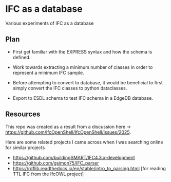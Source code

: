 # IFC as a database
Various experiments of IFC as a database

## Plan
* First get familiar with the EXPRESS syntax and how the schema is defined.

* Work towards extracting a minimum number of classes in order to represent a minimum IFC sample.
* Before attempting to convert to database, it would be beneficial to first simply convert the IFC classes to python 
  dataclasses.
* Export to ESDL schema to test IFC schema in a EdgeDB database.

## Resources

This repo was created as a result from a discussion here -> https://github.com/IfcOpenShell/IfcOpenShell/issues/2025.

Here are some related projects I came across when I was searching online for similar projects

* https://github.com/buildingSMART/IFC4.3.x-development
* https://github.com/gsimon75/IFC_parser
* https://rdflib.readthedocs.io/en/stable/intro_to_parsing.html [for reading TTL IFC from the IfcOWL project]